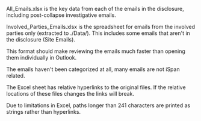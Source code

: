 All_Emails.xlsx is the key data from each of the emails in the disclosure, including post-collapse investigative emails.

Involved_Parties_Emails.xlsx is the spreadsheet for emails from the involved parties only (extracted to ./Data/). This includes some emails that aren't in the disclosure (Site Emails).

This format should make reviewing the emails much faster than opening them individually in Outlook.

The emails haven't been categorized at all, many emails are not iSpan related.

The Excel sheet has relative hyperlinks to the original files. If the relative locations of these files changes the links will break.

Due to limitations in Excel, paths longer than 241 characters are printed as strings rather than hyperlinks.
